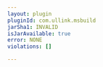 ```yaml
---
layout: plugin
pluginId: com.ullink.msbuild
jarSha1: INVALID
isJarAvailable: true
error: NONE
violations: []

---
```

